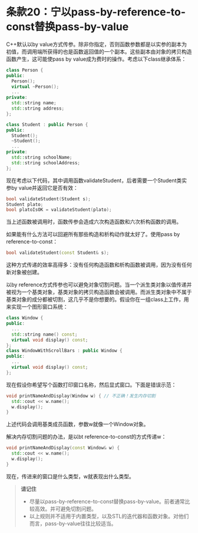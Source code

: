 # 条款20：宁以pass-by-reference-to-const替换pass-by-value

C++默认以by value方式传参。除非你指定，否则函数参数都是以实参的副本为初值，而调用端所获得的也是函数返回值的一个副本。这些副本由对象的拷贝构造函数产生，这可能使pass by value成为费时的操作。考虑以下class继承体系：

```cpp
class Person {
public:
  Person();
  virtual ~Person();
  ...
private:
  std::string name;
  std::string address;
};

class Student : public Person {
public:
  Student();
  ~Student();
  ...
private:
  std::string schoolName;
  std::string schoolAddress;
};
```

现在考虑以下代码，其中调用函数validateStudent，后者需要一个Student类实参by value并返回它是否有效：

```cpp
bool validateStudent(Student s);
Student plato;
bool platoIsOK = validateStudent(plato);
```

当上述函数被调用时，函数传参会造成六次构造函数和六次析构函数的调用。

如果能有什么方法可以回避所有那些构造和析构动作就太好了。使用pass by reference-to-const：

```cpp
bool validateStudent(const Student& s);
```

这种方式传递的效率高得多：没有任何构造函数和析构函数被调用，因为没有任何新对象被创建。

以by reference方式传参也可以避免对象切割问题。当一个派生类对象以值传递并被视为一个基类对象，基类对象的拷贝构造函数会被调用。而派生类对象中不属于基类对象的成分都被切割，这几乎不是你想要的。假设你在一组class上工作，用来实现一个图形窗口系统：

```cpp
class Window {
public:
  ...
  std::string name() const;
  virtual void display() const;
};
class WindowWithScrollBars : public Window {
public:
  ...
  virtual void display() const;
};
```

现在假设你希望写个函数打印窗口名称，然后显式窗口。下面是错误示范：

```cpp
void printNameAndDisplay(Window w) { // 不正确！发生内存切割
  std::cout << w.name(); 
  w.display(); 		
}
```

上述代码会调用基类成员函数，参数w就像一个Window对象。

解决内存切割问题的办法，是以bt reference-to-const的方式传递w：

```cpp
void printNameAndDisplay(const Window& w) { 
  std::cout << w.name(); 
  w.display(); 		
}
```

现在，传进来的窗口是什么类型，w就表现出什么类型。

> **请记住**
>
> - 尽量以pass-by-reference-to-const替换pass-by-value。前者通常比较高效。并可避免切割问题。
> - 以上规则并不适用于内置类型，以及STL的迭代器和函数对象。对他们而言，pass-by-value往往比较适当。